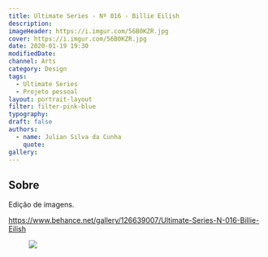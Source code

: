 ```yaml
---
title: Ultimate Series - Nº 016 - Billie Eilish
description:
imageHeader: https://i.imgur.com/56B0KZR.jpg
cover: https://i.imgur.com/56B0KZR.jpg
date: 2020-01-19 19:30
modifiedDate:
channel: Arts
category: Design
tags:
  - Ultimate Series
  - Projeto pessoal
layout: portrait-layout
filter: filter-pink-blue
typography:
draft: false
authors:
  - name: Julian Silva da Cunha
    quote:
gallery:
---
```


## Sobre

Edição de imagens.

https://www.behance.net/gallery/126639007/Ultimate-Series-N-016-Billie-Eilish

<figure>
<img src="https://i.imgur.com/56B0KZR.jpg" className="max-w-none mx-auto block"/>
</figure>

